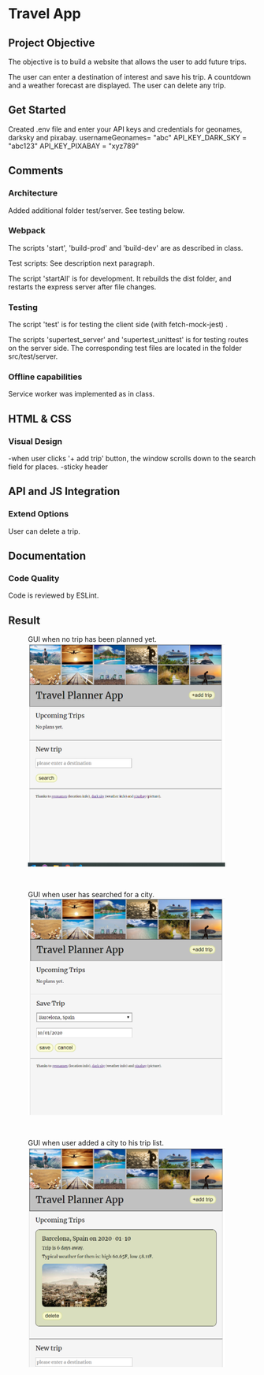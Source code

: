 # Travel App

## Project Objective

The objective is to build a website that allows the user to add future trips.

The user can enter a destination of interest and save his trip. A countdown and a weather forecast are displayed. The user can delete any trip.

## Get Started
Created .env file and enter your API keys and credentials for geonames, darksky and pixabay.
usernameGeonames= "abc"
API_KEY_DARK_SKY = "abc123"
API_KEY_PIXABAY = "xyz789"

## Comments

### Architecture

Added additional folder test/server. See testing below.

### Webpack

The scripts 'start', 'build-prod' and 'build-dev' are as described in class.

Test scripts: See description next paragraph.

The script 'startAll' is for development. It rebuilds the dist folder, and restarts the express server after file changes.

### Testing

The script 'test' is for testing the client side (with fetch-mock-jest) .

The scripts 'supertest_server' and 'supertest_unittest' is for testing routes on the server side. The corresponding test files are located in the folder src/test/server.

### Offline capabilities

Service worker was implemented as in class.

## HTML & CSS

### Visual Design

-when user clicks '+ add trip' button, the window scrolls down to the search field for places.
-sticky header

## API and JS Integration

### Extend Options

User can delete a trip.

## Documentation

### Code Quality

Code is reviewed by ESLint.

## Result

<figure>
<figcaption>GUI when no trip has been planned yet.</figcaption>
<img src="./src/client/media/readme1.png" width="400">
</figure>
<br>

<figure>
<figcaption>GUI when user has searched for a city.</figcaption>
<img src="./src/client/media/readme2.png" width="400">
</figure>
<br>

<figure>
<figcaption>GUI when user added a city to his trip list.</figcaption>
<img src="./src/client/media/readme3.png" width="400">
</figure>
